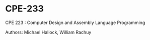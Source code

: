 # CPE-233

CPE 223 : Computer Design and Assembly Language Programming

Authors: Michael Hallock, William Rachuy
